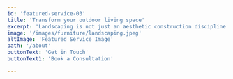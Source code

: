 ```yaml
---
id: 'featured-service-03'
title: 'Transform your outdoor living space'
excerpt: 'Landscaping is not just an aesthetic construction discipline for us.It is a veritable platform for skills training and employment creation, it is a vehicle to deliver significant tax benefits and carbon credit revenue to large property portfolio owners and it is also an opportunity to create health, wellness and wealth management solutions for home owners and corporate organisation personnel across the country. We proudly create avante garde upcyling solutions such as glass gabion retainer or boundary walls, water features, pot pedestals and anti-erosion river gabions – giving practical and visually resplendent use to a ubiquitous waste resource that government has banned from landfill and is replete in illegal dumps across the country. Our avante garde landscaping propositions are also available on a credit basis with 12 to 48 credit score linked affordable monthly repayments.'
image: '/images/furniture/landscaping.jpeg'
altImage: 'Featured Service Image'
path: '/about'
buttonText: 'Get in Touch'
buttonText1: 'Book a Consultation'

---
```

